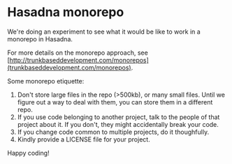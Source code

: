 # Hasadna monorepo

We're doing an experiment to see what it would be like to work in a monorepo in Hasadna.

For more details on the monorepo approach, see [http://trunkbaseddevelopment.com/monorepos](trunkbaseddevelopment.com/monorepos).

Some monorepo etiquette:
1. Don't store large files in the repo (>500kb), or many small files. Until we figure out a way to deal with them, you can store them in a different repo.
2. If you use code belonging to another project, talk to the people of that project about it. If you don't, they might accidentally break your code.
3. If you change code common to multiple projects, do it thoughfully.
4. Kindly provide a LICENSE file for your project.

Happy coding!



